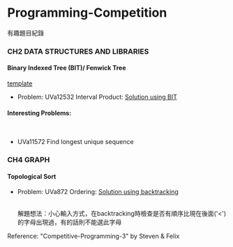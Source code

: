 # Programming-Competition
有趣題目紀錄

<div>
<h3>CH2 DATA STRUCTURES AND LIBRARIES</h3>
  <h4> Binary Indexed Tree (BIT)/ Fenwick Tree</h4>
  <p><a href="https://github.com/eunice730711/Programming-Competition/blob/master/Algorithms/Data%20Structure/FenwickTree.cpp">template</a>
  <ul>
  <li>  Problem: UVa12532 Interval Product: <a href="https://github.com/eunice730711/Programming-Competition/blob/master/UVa/uva12532.cpp">Solution using BIT</a></li>
  <ul>
  </p>
</div>
  
<div>
    <h4>Interesting Problems:</h4>
    <ul>
      <li>UVa11572 Find longest unique sequence</li>
    </ul>
</div>

<div>
<h3>CH4 GRAPH</h3>
  <h4> Topological Sort</h4>
  <ul>
  <li>  Problem: UVa872 Ordering: <a href="https://github.com/eunice730711/Programming-Competition/blob/master/UVa/uva872.cpp">Solution using backtracking</a></li>
  <p>解題想法：小心輸入方式，在backtracking時檢查是否有順序比現在後面('<')的字母出現過，有的話則不能選此字母</p>
  <ul>
  </p>
</div>


Reference: "Competitive-Programming-3" by Steven & Felix
